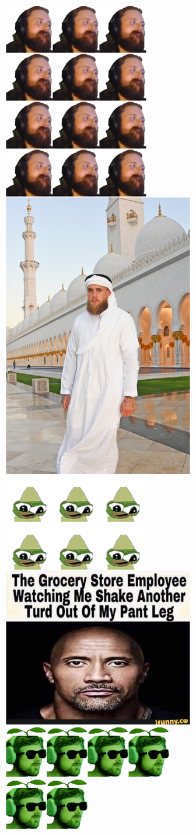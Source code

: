 <img src="9pioyzya5tu71.png"><img src="9pioyzya5tu71.png"><img src="9pioyzya5tu71.png"><img src="9pioyzya5tu71.png"><img src="9pioyzya5tu71.png"><img src="9pioyzya5tu71.png"><img src="9pioyzya5tu71.png"><img src="9pioyzya5tu71.png"><img src="9pioyzya5tu71.png"><img src="9pioyzya5tu71.png"><img src="9pioyzya5tu71.png"><img src="9pioyzya5tu71.png">
<img src="GehjmReXwAEgt_o.jpg">
<img src="pepeeja.png"><img src="pepeeja.png"><img src="pepeeja.png"><img src="pepeeja.png"><img src="pepeeja.png"><img src="pepeeja.png">
<img src="1ca79b2acda9fe10a7ee7d4b03cedfa8df559d77dbbc52b64b2a5146dab398d0_1.jpg.jpg">
<img src="gqczb5ufv4781.png"><img src="gqczb5ufv4781.png"><img src="gqczb5ufv4781.png"><img src="gqczb5ufv4781.png"><img src="gqczb5ufv4781.png"><img src="gqczb5ufv4781.png">
